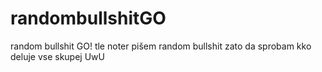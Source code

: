 # randombullshitGO
random bullshit GO!
tle noter pišem random bullshit zato da sprobam kko deluje vse skupej UwU